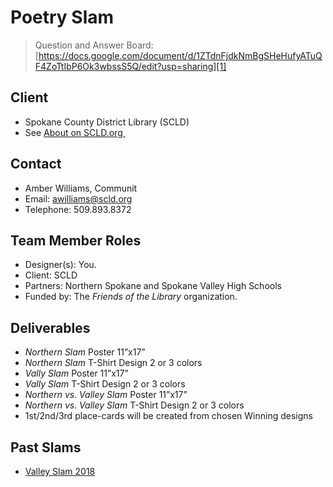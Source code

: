 # Poetry Slam

> Question and Answer Board: 
[https://docs.google.com/document/d/1ZTdnFjdkNmBgSHeHufyATuQF4ZoTtIbP6Ok3wbssS5Q/edit?usp=sharing][1]

## Client
* Spokane County District Library (SCLD)
* See [About on SCLD.org ][2]

## Contact
* Amber Williams, Communit
* Email: awilliams@scld.org
* Telephone: 509.893.8372

## Team Member Roles
* Designer(s): You. 
* Client: SCLD 
* Partners: Northern Spokane and Spokane Valley High Schools
* Funded by: The _Friends of the Library_ organization. 

## Deliverables
* _Northern Slam_ Poster 11”x17”
* _Northern Slam_ T-Shirt Design 2 or 3 colors
* _Vally Slam_ Poster 11”x17”
* _Vally Slam_ T-Shirt Design 2 or 3 colors
* _Northern vs. Valley Slam_ Poster 11”x17” 
* _Northern vs. Valley Slam_ T-Shirt Design 2 or 3 colors
* 1st/2nd/3rd place-cards will be created from chosen Winning designs


## Past Slams
* [Valley Slam 2018][3]

[1]:	https://docs.google.com/document/d/1ZTdnFjdkNmBgSHeHufyATuQF4ZoTtIbP6Ok3wbssS5Q/edit?usp=sharing
[2]:	https://www.scld.org/about/
[3]:	https://www.youtube.com/watch?v=IfgBi34kUT8